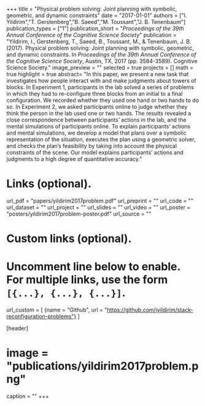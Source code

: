 +++
title = "Physical problem solving: Joint planning with symbolic, geometric, and dynamic constraints"
date = "2017-01-01"
authors = ["I. Yildirim","T. Gerstenberg","B. Saeed","M. Toussant","J. B. Tenenbaum"]
publication_types = ["1"]
publication_short = "_Proceedings of the 39th Annual Conference of the Cognitive Science Society_"
publication = "Yildirim, I., Gerstenberg, T., Saeed, B., Toussant, M., & Tenenbaum, J. B. (2017). Physical problem solving: Joint planning with symbolic, geometric, and dynamic constraints. In _Proceedings of the 39th Annual Conference of the Cognitive Science Society_, Austin, TX, 2017 (pp. 3584-3589). Cognitive Science Society."
image_preview = ""
selected = true
projects = []
math = true
highlight = true
abstract= "In this paper, we present a new task that investigates how people interact with and make judgments about towers of blocks. In Experiment 1, participants in the lab solved a series of problems in which they had to re-configure three blocks from an initial to a final configuration. We recorded whether they used one hand or two hands to do so. In Experiment 2, we asked participants online to judge whether they think the person in the lab used one or two hands. The results revealed a close correspondence between participants’ actions in the lab, and the mental simulations of participants online. To explain participants’ actions and mental simulations, we develop a model that plans over a symbolic representation of the situation, executes the plan using a geometric solver, and checks the plan’s feasibility by taking into account the physical constraints of the scene. Our model explains participants’ actions and judgments to a high degree of quantitative accuracy."

# Links (optional).
url_pdf = "papers/yildirim2017problem.pdf"
url_preprint = ""
url_code = ""
url_dataset = ""
url_project = ""
url_slides = ""
url_video = ""
url_poster = "posters/yildirim2017problem-poster.pdf"
url_source = ""

# Custom links (optional).
#   Uncomment line below to enable. For multiple links, use the form `[{...}, {...}, {...}]`.
url_custom = [
{name = "Github", url = "https://github.com/iyildirim/stack-reconfiguration-problems"}
]

[header]
# image = "publications/yildirim2017problem.png"
caption = ""
+++